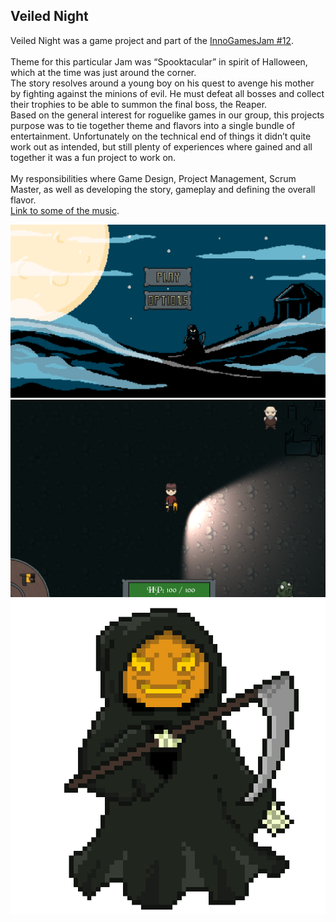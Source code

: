 <html>
    <body>
        <div id="projects_content">
            <h2>Veiled Night</h2>
            <p id="textContent">
                Veiled Night was a game project and part of the <a href="https://www.igjam.eu/jams/igjam-12/">InnoGamesJam #12</a>. 
                <br><br>
                Theme for this particular Jam was “Spooktacular” in spirit of Halloween, which at the time was just around the corner.
                <br>
                The story resolves around a young boy on his quest to avenge his mother by fighting against the minions of evil. He must defeat all bosses and collect their trophies to be able to summon the final boss, the Reaper.
                <br> 
                Based on the general interest for roguelike games in our group, this projects purpose was to tie together theme and flavors into a single bundle of entertainment. Unfortunately on the technical end of things it didn’t quite work out as intended, but still plenty of experiences where gained and all together it was a fun project to work on.
                <br><br>
                My responsibilities where Game Design, Project Management, Scrum Master, as well as developing the story, gameplay and defining the overall flavor.
                <br>
                <a href="https://hearthis.at/vault-kid-hm/set/veiled-night-ost-igjam12/">Link to some of the music</a>.
            </p>
            <div id="contentImages">
                <img src="assets/images/VeiledNight/titlescreen.png" alt="Veiled Night titlescreen">
                <img src="assets/images/VeiledNight/Ingame.png" alt="Veiled Night Ingame">
                <img src="assets/images/VeiledNight/Reaper.png" alt="Reaper">
            </div>
        </div>
    </body>
</html>